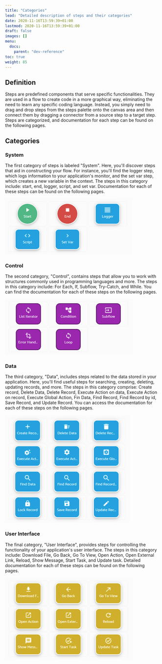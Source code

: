 ```yaml
---
title: "Categories"
lead: "Detailed description of steps and their categories"
date: 2020-11-16T13:59:39+01:00
lastmod: 2020-11-16T13:59:39+01:00
draft: false
images: []
menu:
  docs:
    parent: "dev-reference"
toc: true
weight: 85
---
```


## **Definition**

Steps are predefined components that serve specific functionalities. They are used in a flow to create code in a more graphical way, eliminating the need to learn any specific coding language. Instead, you simply need to drag and drop steps from the steps palette onto the canvas area and then connect them by dragging a connector from a source step to a target step. Steps are categorized, and documentation for each step can be found on the following pages.

## **Categories**

### System

The first category of steps is labeled "System". Here, you'll discover steps that aid in constructing your flow. For instance, you'll find the logger step, which logs information to your application's monitor, and the set var step, which creates a new variable in the context. The steps in this category include: start, end, logger, script, and set var. Documentation for each of these steps can be found on the following pages.

![System Steps](images/vendor/flows/system_steps.png)

### Control

The second category, "Control", contains steps that allow you to work with structures commonly used in programming languages and more. The steps in this category include: For Each, If, Subflow, Try-Catch, and While. You can find the documentation for each of these steps on the following pages.

![Control Steps](images/vendor/flows/control_steps.png)

### Data

The third category, "Data", includes steps related to the data stored in your application. Here, you'll find useful steps for searching, creating, deleting, updating records, and more. The steps in this category comprise: Create record, Delete Data, Delete Record, Execute Action on data, Execute Action on record, Execute Global Action, Fin Data, Find Record, Find Record by id, Save Record, and Update Record. You can access the documentation for each of these steps on the following pages.

![Data Steps](images/vendor/flows/data_steps.png)

### User Interface

The final category, "User Interface", provides steps for controlling the functionality of your application's user interface. The steps in this category include: Download File, Go Back, Go To View, Open Action, Open External Link, Reload, Show Message, Start Task, and Update task. Detailed documentation for each of these steps can be found on the following pages.

![UI Steps](images/vendor/flows/ui_steps.png)

